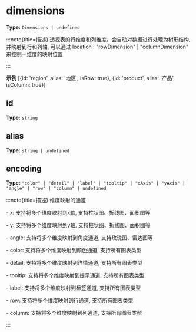 # dimensions

**Type:** `Dimensions | undefined`

:::note{title=描述}
透视表的行维度和列维度，会自动对数据进行处理为树形结构, 并映射到行和列轴, 可以通过 location : "rowDimension" | "columnDimension" 来控制一维度的映射位置

:::

**示例**
[{id: 'region', alias: '地区', isRow: true}, {id: 'product', alias: '产品', isColumn: true}]




## id

**Type:** `string`

## alias

**Type:** `string | undefined`

## encoding

**Type:** `"color" | "detail" | "label" | "tooltip" | "xAxis" | "yAxis" | "angle" | "row" | "column" | undefined`

:::note{title=描述}
维度映射的通道

\- x: 支持将多个维度映射到x轴, 支持柱状图、折线图、面积图等

\- y: 支持将多个维度映射到y轴, 支持柱状图、折线图、面积图等

\- angle: 支持将多个维度映射到角度通道, 支持玫瑰图、雷达图等

\- color: 支持将多个维度映射到颜色通道, 支持所有图表类型

\- detail: 支持将多个维度映射到详情通道, 支持所有图表类型

\- tooltip: 支持将多个维度映射到提示通道, 支持所有图表类型

\- label: 支持将多个维度映射到标签通道, 支持所有图表类型

\- row: 支持将多个维度映射到行通道, 支持所有图表类型

\- column: 支持将多个维度映射到列通道, 支持所有图表类型

:::

